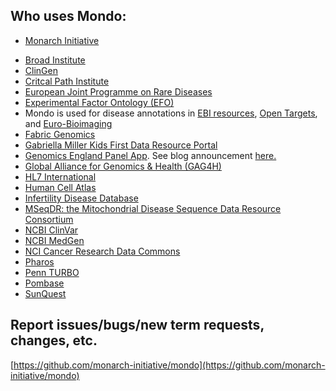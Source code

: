 ---
---
## Who uses Mondo:

- [Monarch Initiative](https://monarchinitiative.org/)
<!---- [Ancestry](https://support.ancestry.com/s/article/Disease-Condition-Catalog-Powered-by-MONDO)--->
- [Broad Institute](https://www.broadinstitute.org/)
- [ClinGen](https://clinicalgenome.org/)
- [Critcal Path Institute](https://c-path.org/)
- [European Joint Programme on Rare Diseases](https://www.ejprarediseases.org/)
- [Experimental Factor Ontology (EFO)](https://www.ebi.ac.uk/efo/)
- Mondo is used for disease annotations in [EBI resources](https://www.ebi.ac.uk/services), [Open Targets](https://www.opentargets.org/), and [Euro-Bioimaging](http://www.eurobioimaging.eu/)  
- [Fabric Genomics](https://fabricgenomics.com/)
- [Gabriella Miller Kids First Data Resource Portal](https://kidsfirstdrc.org/)
- [Genomics England Panel App](https://panelapp.genomicsengland.co.uk/). See blog announcement [here.](https://blog.varsome.com/null/mondo-and-panelapp-added-to-varsome)
- [Global Alliance for Genomics & Health (GAG4H)](https://www.ga4gh.org/)
- [HL7 International](https://confluence.hl7.org/display/TA/External+Terminologies+-+Information)
- [Human Cell Atlas](https://www.humancellatlas.org/)
- [Infertility Disease Database](http://mdl.shsmu.edu.cn/IDDB/module/mainpage/mainpage.jsp)
- [MSeqDR: the Mitochondrial Disease Sequence Data Resource Consortium ](https://mseqdr.org/wp/index.php/2019/10/01/mondo-disease-ontology-is-coming-to-mseqdr/)
- [NCBI ClinVar](https://www.ncbi.nlm.nih.gov/clinvar/)
- [NCBI MedGen](https://www.ncbi.nlm.nih.gov/medgen/)
- [NCI Cancer Research Data Commons](https://datascience.cancer.gov/data-commons)
- [Pharos](https://pharos.nih.gov/diseases)
- [Penn TURBO](http://upibi.org/turbo/)
- [Pombase](https://www.pombase.org/)
- [SunQuest](https://www.sunquestinfo.com/)

## Report issues/bugs/new term requests, changes, etc.

[https://github.com/monarch-initiative/mondo](https://github.com/monarch-initiative/mondo)
